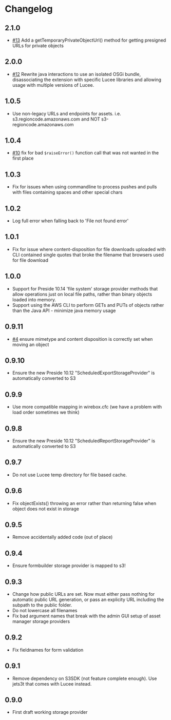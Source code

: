 # Changelog

## 2.1.0

* [#13](https://github.com/pixl8/preside-ext-s3-storage-provider/issues/13) Add a getTemporaryPrivateObjectUrl() method for getting presigned URLs for private objects

## 2.0.0

* [#12](https://github.com/pixl8/preside-ext-s3-storage-provider/issues/12) Rewrite java interactions to use an isolated OSGi bundle, disassociating the extension with specific Lucee libraries and allowing usage with multiple versions of Lucee.

## 1.0.5

* Use non-legacy URLs and endpoints for assets. i.e. s3.regioncode.amazonaws.com and NOT s3-regioncode.amazonaws.com

## 1.0.4

* [#10](https://github.com/pixl8/preside-ext-s3-storage-provider/issues/10) fix for bad `$raiseError()` function call that was not wanted in the first place

## 1.0.3

* Fix for issues when using commandline to process pushes and pulls with files containing spaces and other special chars

## 1.0.2

* Log full error when falling back to 'File not found error'

## 1.0.1

* Fix for issue where content-disposition for file downloads uploaded with CLI contained single quotes that broke the filename that browsers used for file download

## 1.0.0

* Support for Preside 10.14 'file system' storage provider methods that allow operations just on local file paths, rather than binary objects loaded into memory.
* Support using the AWS CLI to perform GETs and PUTs of objects rather than the Java API - minimize java memory usage

## 0.9.11

* [#4](https://github.com/pixl8/preside-ext-s3-storage-provider/issues/4) ensure mimetype and content disposition is correctly set when moving an object

## 0.9.10

* Ensure the new Preside 10.12 "ScheduledExportStorageProvider" is automatically converted to S3


## 0.9.9

* Use more compatible mapping in wirebox.cfc (we have a problem with load order sometimes we think)

## 0.9.8

* Ensure the new Preside 10.12 "ScheduledReportStorageProvider" is automatically converted to S3

## 0.9.7

* Do not use Lucee temp directory for file based cache.

## 0.9.6

* Fix objectExists() throwing an error rather than returning false when object does not exist in storage

## 0.9.5

* Remove accidentally added code (out of place)

## 0.9.4

* Ensure formbuilder storage provider is mapped to s3!

## 0.9.3

* Change how public URLs are set. Now must either pass nothing for automatic public URL generation, or pass an explicity URL including the subpath to the public folder.
* Do not lowercase all filenames
* Fix bad argument names that break with the admin GUI setup of asset manager storage providers

## 0.9.2

* Fix fieldnames for form validation


## 0.9.1

* Remove dependency on S3SDK (not feature complete enough). Use jets3t that comes with Lucee instead.

## 0.9.0

* First draft working storage provider
